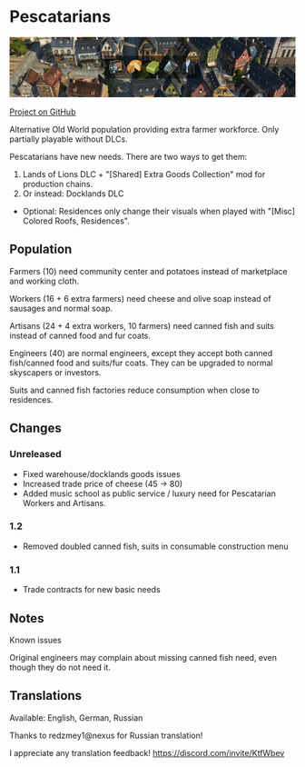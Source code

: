# Pescatarians

![](./banner.png)

[Project on GitHub](https://github.com/jakobharder/anno-1800-jakobs-mods)

Alternative Old World population providing extra farmer workforce.
Only partially playable without DLCs.

Pescatarians have new needs. There are two ways to get them:

1. Lands of Lions DLC + "[Shared] Extra Goods Collection" mod for production chains.
2. Or instead: Docklands DLC
- Optional: Residences only change their visuals when played with "[Misc] Colored Roofs, Residences". 

## Population

Farmers (10) need community center and potatoes instead of marketplace and working cloth.

Workers (16 + 6 extra farmers) need cheese and olive soap instead of sausages and normal soap.

Artisans (24 + 4 extra workers, 10 farmers) need canned fish and suits instead of canned food and fur coats.

Engineers (40) are normal engineers, except they accept both canned fish/canned food and suits/fur coats. They can be upgraded to normal skyscapers or investors.

Suits and canned fish factories reduce consumption when close to residences.

## Changes

### Unreleased

- Fixed warehouse/docklands goods issues
- Increased trade price of cheese (45 -> 80)
- Added music school as public service / luxury need for Pescatarian Workers and Artisans.

### 1.2

- Removed doubled canned fish, suits in consumable construction menu

### 1.1

- Trade contracts for new basic needs

## Notes

Known issues

Original engineers may complain about missing canned fish need, even though they do not need it.

## Translations

Available: English, German, Russian

Thanks to redzmey1@nexus for Russian translation!

I appreciate any translation feedback! https://discord.com/invite/KtfWbev
